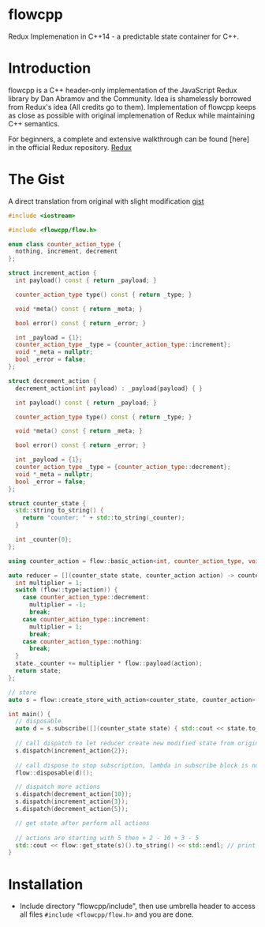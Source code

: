 # flowcpp
Redux Implemenation in C++14 - a predictable state container for C++.

# Introduction
flowcpp is a C++ header-only implementation of the JavaScript Redux library by Dan Abramov and the Community.
Idea is shamelessly borrowed from Redux's idea (All credits go to them). Implementation of flowcpp keeps as close as possible with original implemenation of Redux while maintaining C++ semantics.

For beginners, a complete and extensive walkthrough can be found [here] in the official Redux repository. [Redux](https://github.com/rackt/redux)

# The Gist

A direct translation from original with slight modification [gist](https://github.com/rackt/redux/blob/master/README.md#the-gist)

``` C++
#include <iostream>

#include <flowcpp/flow.h>

enum class counter_action_type {
  nothing, increment, decrement
};

struct increment_action {
  int payload() const { return _payload; }

  counter_action_type type() const { return _type; }

  void *meta() const { return _meta; }

  bool error() const { return _error; }

  int _payload = {1};
  counter_action_type _type = {counter_action_type::increment};
  void *_meta = nullptr;
  bool _error = false;
};

struct decrement_action {
  decrement_action(int payload) : _payload{payload} { }

  int payload() const { return _payload; }

  counter_action_type type() const { return _type; }

  void *meta() const { return _meta; }

  bool error() const { return _error; }

  int _payload = {1};
  counter_action_type _type = {counter_action_type::decrement};
  void *_meta = nullptr;
  bool _error = false;
};

struct counter_state {
  std::string to_string() {
    return "counter: " + std::to_string(_counter);
  }

  int _counter{0};
};

using counter_action = flow::basic_action<int, counter_action_type, void *>;

auto reducer = [](counter_state state, counter_action action) -> counter_state {
  int multiplier = 1;
  switch (flow::type(action)) {
    case counter_action_type::decrement:
      multiplier = -1;
      break;
    case counter_action_type::increment:
      multiplier = 1;
      break;
    case counter_action_type::nothing:
      break;
  }
  state._counter += multiplier * flow::payload(action);
  return state;
};

// store
auto s = flow::create_store_with_action<counter_state, counter_action>(reducer, counter_state(), increment_action{5});

int main() {
  // disposable
  auto d = s.subscribe([](counter_state state) { std::cout << state.to_string() << std::endl; });
  
  // call dispatch to let reducer create new modified state from original state
  s.dispatch(increment_action{2});
  
  // call dispose to stop subscription, lambda in subscribe block is no longer functioning
  flow::disposable(d)();

  // dispatch more actions
  s.dispatch(decrement_action{10});
  s.dispatch(increment_action{3});
  s.dispatch(decrement_action{5});

  // get state after perform all actions
  
  // actions are starting with 5 then + 2 - 10 + 3 - 5
  std::cout << flow::get_state(s)().to_string() << std::endl; // print counter: -5
}
```

# Installation

* Include directory "flowcpp/include", then use umbrella header to access all files `#include <flowcpp/flow.h>` and you are done.
